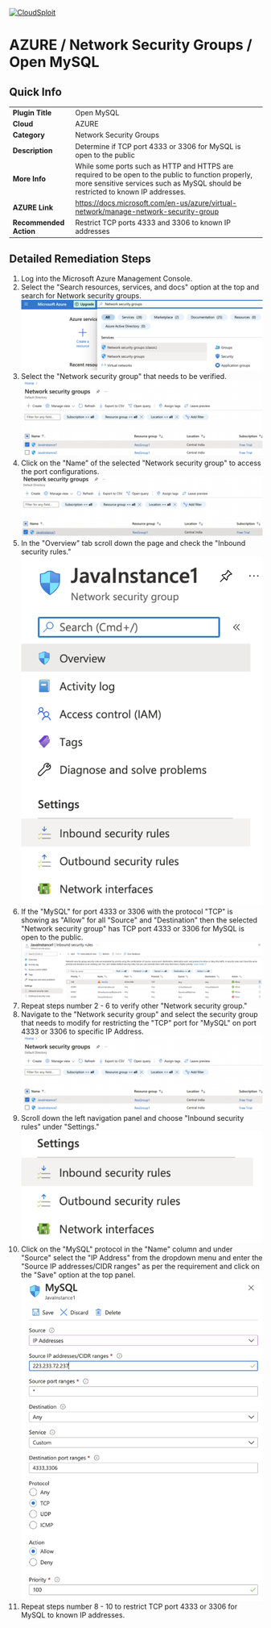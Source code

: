 [![CloudSploit](https://cloudsploit.com/img/logo-new-big-text-100.png "CloudSploit")](https://cloudsploit.com)

# AZURE / Network Security Groups / Open MySQL

## Quick Info

| | |
|-|-|
| **Plugin Title** | Open MySQL |
| **Cloud** | AZURE |
| **Category** | Network Security Groups |
| **Description** | Determine if TCP port 4333 or 3306 for MySQL is open to the public |
| **More Info** | While some ports such as HTTP and HTTPS are required to be open to the public to function properly, more sensitive services such as MySQL should be restricted to known IP addresses. |
| **AZURE Link** | https://docs.microsoft.com/en-us/azure/virtual-network/manage-network-security-group |
| **Recommended Action** | Restrict TCP ports 4333 and 3306 to known IP addresses |

## Detailed Remediation Steps
1. Log into the Microsoft Azure Management Console.
2. Select the "Search resources, services, and docs" option at the top and search for Network security groups. </br> <img src="/resources/azure/networksecuritygroups/open-mysql/step2.png"/>
3. Select the "Network security group" that needs to be verified. </br> <img src="/resources/azure/networksecuritygroups/open-mysql/step3.png"/>
4. Click on the "Name" of the selected "Network security group" to access the port configurations. </br> <img src="/resources/azure/networksecuritygroups/open-mysql/step4.png"/>
5. In the "Overview" tab scroll down the page and check the "Inbound security rules." </br> <img src="/resources/azure/networksecuritygroups/open-mysql/step5.png"/>
6. If the "MySQL" for port 4333 or 3306 with the protocol "TCP" is showing as "Allow" for all "Source" and "Destination" then the selected  "Network security group" has TCP port 4333 or 3306  for MySQL is open to the public. </br> <img src="/resources/azure/networksecuritygroups/open-mysql/step6.png"/>
7. Repeat steps number 2 - 6 to verify other "Network security group." </br>
8. Navigate to the "Network security group" and select the security group that needs to modify for restricting the "TCP" port for "MySQL" on port 4333 or 3306 to specific IP Address.</br> <img src="/resources/azure/networksecuritygroups/open-mysql/step8.png"/>
9. Scroll down the left navigation panel and choose "Inbound security rules" under "Settings."</br> <img src="/resources/azure/networksecuritygroups/open-mysql/step9.png"/>
10. Click on the "MySQL" protocol in the "Name" column and under "Source" select the "IP Address" from the dropdown menu and enter the "Source IP addresses/CIDR ranges" as per the requirement and click on the "Save" option at the top panel. </br> <img src="/resources/azure/networksecuritygroups/open-mysql/step10.png"/>
11. Repeat steps number 8 - 10 to restrict TCP port 4333 or 3306 for MySQL to known IP addresses.</br>
